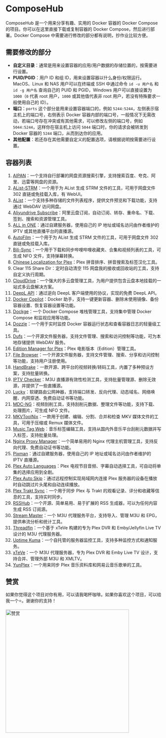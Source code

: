# ComposeHub
ComposeHub 是一个用来分享有趣、实用的 Docker 容器的 Docker Compose 的项目。你可以在这里直接下载或复制容器的 Docker Compose，然后进行部署。Docker Compose 中需要进行修改的部分都有说明，抄作业比较方便。

## 需要修改的部分
- **自定义目录**：通常是用来设置容器的应用/用户数据的存储位置的，按需要进行设置。
- **PUID/PGID**：用户 ID 和组 ID，用来设置容器以什么身份/权限运行。MacOS、Linux 和 NAS 用户可以在终端或 SSH 中通过命令 `id -u 用户名` 和 `id -g 用户名` 查询自己的 PUID 和 PGID，Windows 用户可以直接设置为 `1000`（`0` 代表 root 用户，`1000` 或其他值代表非 root 用户，若没有特殊要求一般使用自己的 ID）。
- **端口**：`ports` 这个部分是用来设置容器端口的，例如 `5244:5244`，左侧表示宿主机上的端口号，右侧表示 Docker 容器内部的端口号，一般情况下无需改动，若端口号存在冲突或有其他需求，可以修改左侧的端口号，例如 `5044:5244`，这样你在宿主机上访问 `5044` 端口时，你的请求会被转发到 Docker 容器的 `5244` 端口，从而到达你的应用。
- **其他配置**：若还存在其他需要自定义的配置选项，请根据说明按需要进行设置。

## 容器列表
1. [AIPAN](https://github.com/unilei/aipan-netdisk-search)：一个支持自行部署的网盘资源搜索引擎，支持搜索百度、夸克、阿里、迅雷等网盘的资源。
2. [AList-STRM](https://github.com/tefuirZ/alist-strm)：一个用于为 AList 生成 STRM 文件的工具，可用于网盘文件 302 直链或免挂载入库，有 WebUI。
3. [AList](https://alist.nn.ci/zh/)：一个支持多种存储的文件列表程序，提供文件预览和下载功能，支持通过 WebDAV 访问网盘。
4. [Aliyundrive Subscribe](https://github.com/adminpass/aliyundrive-subscribe)：阿里云盘订阅，自动订阅、转存、重命名、下载、签到、搜索和资源管理工具。
5. [ALL in ONE](https://hub.docker.com/r/youshandefeiyang/allinone)：通过自建服务器，使用自己的 IP 地址或域名访问由作者维护的 IPTV 或其他直播平台的直播源。
6. [AutoFilm](https://github.com/Akimio521/AutoFilm)：一个用于为 AList 生成 STRM 文件的工具，可用于网盘文件 302 直链或免挂载入库。
7. [Bili-Sync](https://bili-sync.allwens.work/)：一个用于下载和同步哔哩哔哩收藏夹、合集和视频列表的工具，可生成 NFO 文件，支持弹幕转换。
8. [Chinese Localization for Plex](https://github.com/x1ao4/chinese-localization-for-plex)：Plex 拼音排序、拼音搜索及标签汉化工具。
9. Clear 115 Share Dir：定时自动清空 115 网盘我的接收或回收站的工具，支持自定义执行周期。
10. [CloudDrive](https://www.clouddrive2.com/index.html)：一个强大的多云盘管理工具，为用户提供包含云盘本地挂载的一站式多云盘解决方案。
11. [DeepL API](https://hub.docker.com/r/zu1k/deepl)：通过逆向 DeepL 客户端使用的协议，实现的免费 DeepL API。
12. [Docker Copilot](https://github.com/onlyLTY/dockerCopilot)：Docker 助手，支持一键更新容器、删除未使用镜像、备份容器设置、恢复容器设置等功能。
13. [Dockge](https://github.com/louislam/dockge)：一个 Docker Compose 堆栈管理工具，支持集中管理 Docker Compose 和监视应用等功能。
14. [Dozzle](https://dozzle.dev/)：一个用于实时监控 Docker 容器运行状态和查看容器日志的轻量级工具。
15. [Dufs](https://github.com/sigoden/dufs)：一个开源文件服务器，支持文件管理、搜索和访问控制等功能，可为本地存储提供 WebDAV 服务。
16. [Edition Manager for Plex](https://github.com/x1ao4/edition-manager-for-plex)：Plex 电影版本（Edition）管理工具。
17. [File Browser](https://github.com/filebrowser/filebrowser)：一个开源文件服务器，支持文件管理、搜索、分享和访问控制等功能，支持用户注册使用。
18. [HandBrake](https://github.com/jlesage/docker-handbrake)：一款开源、跨平台的视频转换/转码工具，内置了多种预设方案，支持批量转换。
19. [IPTV Checker](https://github.com/zhimin-dev/iptv-checker)：M3U 直播源有效性检测工具，支持批量管理源、删除无效源，并提供了一些直播源。
20. [Lucky](https://lucky666.cn/)：软硬路由公网神器，支持端口转发、反向代理、动态域名、网络唤醒、内网穿透、免费自动证书等功能。
21. [MDC-NG](https://github.com/mdc-ng/mdc-ng)：视频刮削工具，支持刮削元数据、整理文件等功能，支持下载、处理图片，可生成 NFO 文件。
22. [MKVToolNix](https://github.com/jlesage/docker-mkvtoolnix)：一款用于创建、编辑、分割、合并和检查 MKV 媒体文件的工具，可用于压缩或 Remux 媒体文件。
23. [Music Tag Web](https://github.com/xhongc/music-tag-web)：音乐标签编辑工具，支持从国内外音乐平台刮削元数据并写入标签，支持批量处理。
24. [Nginx Proxy Manager](https://nginxproxymanager.com/)：一个简单易用的 Nginx 代理主机管理工具，支持反向代理、免费自动证书等功能。
25. [Pixman](https://hub.docker.com/r/pixman/pixman)：通过自建服务器，使用自己的 IP 地址或域名访问由作者维护的 IPTV 直播源。
26. [Plex Auto Languages](https://github.com/RemiRigal/Plex-Auto-Languages)：Plex 电视节目音频、字幕自动选择工具，可自动将单集的选择应用到全剧。
27. [Plex Auto Skip](https://github.com/mdhiggins/PlexAutoSkip)：通过远程控制实现局域网内连接 Plex 服务器的设备在播放时自动跳过片头尾和自动连续播放。
28. [Plex Trakt Sync](https://github.com/Taxel/PlexTraktSync)：一个用于同步 Plex 与 Trakt 的观看记录、评分和收藏等信息的工具，支持实时同步。
29. [RSSHub](https://docs.rsshub.app/)：一个开源、简单易用、易于扩展的 RSS 生成器，可以为任何内容生成 RSS 订阅源。
30. [Stream Master](https://github.com/SenexCrenshaw/StreamMaster)：一个 M3U 代理服务平台，支持导入、管理 M3U 和 EPG，提供串流分析和统计工具。
31. [Threadfin](https://github.com/Threadfin/Threadfin)：一个基于 xTeVe 构建的专为 Plex DVR 和 Emby/Jellyfin Live TV 设计的 M3U 代理服务器。
32. [Uptime Kuma](https://github.com/louislam/uptime-kuma)：一个自托管的服务器监控工具，支持多种监控方式和通知服务。
33. [xTeVe](https://github.com/xteve-project/xTeVe)：一个 M3U 代理服务器，专为 Plex DVR 和 Emby Live TV 设计，支持合并、管理外部 M3U 和 XMLTV。
34. [YunPlex](https://github.com/awillheartwu/yunplex)：一个用来同步 Plex 音乐资料库和网易云音乐歌单的工具。

## 赞赏
如果你觉得这个项目对你有用，可以请我喝杯咖啡。如果你喜欢这个项目，可以给我一个⭐️。谢谢你的支持！

<img width="399" alt="赞赏" src="https://github.com/x1ao4/ComposeHub/assets/112841659/9f1b8962-a4e0-498e-8e8a-661cdbc8d2b3">
